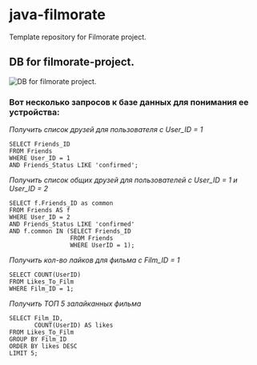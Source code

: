 # java-filmorate

Template repository for Filmorate project.

## DB for filmorate-project.

![DB for filmorate project.](C:\Users\Roman\dev\DB.png "DB for filmorate project.")

### Вот несколько запросов к базе данных для понимания ее устройства:

_Получить список друзей для пользователя с User_ID = 1_

```
SELECT Friends_ID
FROM Friends
WHERE User_ID = 1 
AND Friends_Status LIKE 'confirmed';
```

_Получить список общих друзей для пользователей с User_ID = 1 и User_ID = 2_

```
SELECT f.Friends_ID as common
FROM Friends AS f
WHERE User_ID = 2 
AND Friends_Status LIKE 'confirmed'
AND f.common IN (SELECT Friends_ID
                 FROM Friends
                 WHERE UserID = 1);
```

_Получить кол-во лайков для фильма с Film_ID = 1_

```
SELECT COUNT(UserID)
FROM Likes_To_Film
WHERE Film_ID = 1;
```

_Получить ТОП 5 залайканных фильма_

```
SELECT Film_ID,
       COUNT(UserID) AS likes
FROM Likes_To_Film
GROUP BY Film_ID
ORDER BY likes DESC
LIMIT 5;
```